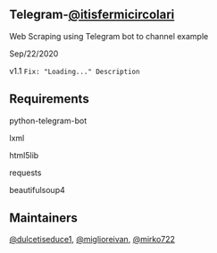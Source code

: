 ## Telegram-[@itisfermicircolari](https://t.me/itisfermicircolari)

Web Scraping using Telegram bot to channel example

Sep/22/2020

v1.1
```Fix: "Loading..." Description```

## Requirements

python-telegram-bot

lxml

html5lib

requests

beautifulsoup4

## Maintainers

[@dulcetiseduce1](https://github.com/dulcetiseduce1),
[@miglioreivan](https://github.com/miglioreivan),
[@mirko722](https://github.com/Mirko722)
